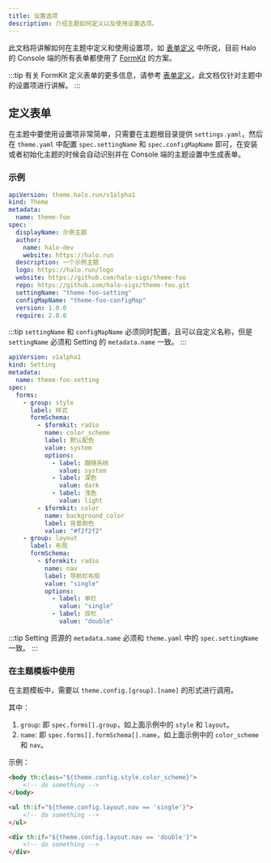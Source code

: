 ```yaml
---
title: 设置选项
description: 介绍主题如何定义以及使用设置选项。
---
```


此文档将讲解如何在主题中定义和使用设置项，如 [表单定义](../form-schema) 中所说，目前 Halo 的 Console 端的所有表单都使用了 [FormKit](https://github.com/formkit/formkit) 的方案。

:::tip
有关 FormKit 定义表单的更多信息，请参考 [表单定义](../form-schema)，此文档仅针对主题中的设置项进行讲解。
:::

## 定义表单

在主题中要使用设置项非常简单，只需要在主题根目录提供 `settings.yaml`，然后在 `theme.yaml` 中配置 `spec.settingName` 和 `spec.configMapName` 即可，在安装或者初始化主题的时候会自动识别并在 Console 端的主题设置中生成表单。

### 示例

```yaml title="theme-foo/theme.yaml" {14,15}
apiVersion: theme.halo.run/v1alpha1
kind: Theme
metadata:
  name: theme-foo
spec:
  displayName: 示例主题
  author:
    name: halo-dev
    website: https://halo.run
  description: 一个示例主题
  logo: https://halo.run/logo
  website: https://github.com/halo-sigs/theme-foo
  repo: https://github.com/halo-sigs/theme-foo.git
  settingName: "theme-foo-setting"
  configMapName: "theme-foo-configMap"
  version: 1.0.0
  require: 2.0.0
```

:::tip
`settingName` 和 `configMapName` 必须同时配置，且可以自定义名称，但是 `settingName` 必须和 Setting 的 `metadata.name` 一致。
:::

```yaml title="theme-foo/settings.yaml" {4}
apiVersion: v1alpha1
kind: Setting
metadata:
  name: theme-foo-setting
spec:
  forms:
    - group: style
      label: 样式
      formSchema:
        - $formkit: radio
          name: color_scheme
          label: 默认配色
          value: system
          options:
            - label: 跟随系统
              value: system
            - label: 深色
              value: dark
            - label: 浅色
              value: light
        - $formkit: color
          name: background_color
          label: 背景颜色
          value: "#f2f2f2"
    - group: layout
      label: 布局
      formSchema:
        - $formkit: radio
          name: nav
          label: 导航栏布局
          value: "single"
          options: 
            - label: 单栏
              value: "single"
            - label: 双栏
              value: "double"
```

:::tip
Setting 资源的 `metadata.name` 必须和 `theme.yaml` 中的 `spec.settingName` 一致。
:::

### 在主题模板中使用

在主题模板中，需要以 `theme.config.[group].[name]` 的形式进行调用。

其中：

1. `group`: 即 `spec.forms[].group`，如上面示例中的 `style` 和 `layout`。
2. `name`: 即 `spec.forms[].formSchema[].name`，如上面示例中的 `color_scheme` 和 `nav`。

示例：

```html
<body th:class="${theme.config.style.color_scheme}">
    <!-- do something -->
</body>
```

```html
<ul th:if="${theme.config.layout.nav == 'single'}">
    <!-- do something -->
</ul>

<div th:if="${theme.config.layout.nav == 'double'}">
    <!-- do something -->
</div>
```
